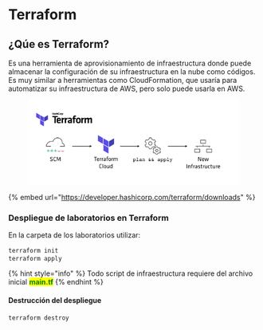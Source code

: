 # Terraform

## ¿Qúe es Terraform?

Es una herramienta de aprovisionamiento de infraestructura donde puede almacenar la configuración de su infraestructura en la nube como códigos. Es muy similar a herramientas como CloudFormation, que usaría para automatizar su infraestructura de AWS, pero solo puede usarla en AWS.

<figure><img src="../../.gitbook/assets/image (8).png" alt=""><figcaption></figcaption></figure>



{% embed url="https://developer.hashicorp.com/terraform/downloads" %}

### Despliegue de laboratorios en Terraform

En la carpeta de los laboratorios utilizar:

```
terraform init
terraform apply
```

{% hint style="info" %}
Todo script de infraestructura requiere del archivo inicial <mark style="color:green;">**main.tf**</mark>
{% endhint %}

#### Destrucción del despliegue

```
terraform destroy
```
